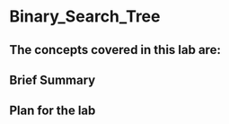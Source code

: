 # Binary_Search_Tree

## The concepts covered in this lab are:

## Brief Summary

## Plan for the lab
